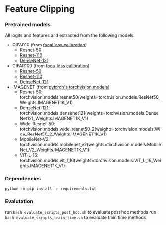 # Feature Clipping
### Pretrained models

All logits and features and extracted from the following models:

- CIFAR10 (from [focal loss calibration](https://github.com/torrvision/focal_calibration?tab=readme-ov-file))
  - [Resnet-50](https://www.robots.ox.ac.uk/~viveka/focal_calibration/CIFAR10/resnet50_cross_entropy_350.model)
  - [Resnet-110](https://www.robots.ox.ac.uk/~viveka/focal_calibration/CIFAR10/resnet110_cross_entropy_350.model)
  - [DenseNet-121](https://www.robots.ox.ac.uk/~viveka/focal_calibration/CIFAR10/densenet121_cross_entropy_350.model)
- CIFAR100 (from [focal loss calibration](https://github.com/torrvision/focal_calibration?tab=readme-ov-file))
  - [Resnet-50](https://www.robots.ox.ac.uk/~viveka/focal_calibration/CIFAR100/resnet50_cross_entropy_350.model)
  - [Resnet-110](https://www.robots.ox.ac.uk/~viveka/focal_calibration/CIFAR100/resnet110_cross_entropy_350.model)
  - [DenseNet-121](https://www.robots.ox.ac.uk/~viveka/focal_calibration/CIFAR100/densenet121_cross_entropy_350.model)
- IMAGENET (from [pytorch's torchvision.models](https://pytorch.org/vision/main/models.html))
  - Resnet-50: torchvision.models.resnet50(weights=torchvision.models.ResNet50_Weights.IMAGENET1K_V1)
  - DenseNet-121: torchvision.models.densenet121(weights=torchvision.models.DenseNet121_Weights.IMAGENET1K_V1)
  - Wide-Resnet-50: torchvision.models.wide_resnet50_2(weights=torchvision.models.Wide_ResNet50_2_Weights.IMAGENET1K_V1)
  - MobileNet-V2: torchvision.models.mobilenet_v2(weights=torchvision.models.MobileNet_V2_Weights.IMAGENET1K_V1)
  - ViT-L-16: torchvision.models.vit_l_16(weights=torchvision.models.ViT_L_16_Weights.IMAGENET1K_V1)

### Dependencies
`python -m pip install -r requirements.txt`

### Evalutation
run `bash evaluate_scripts_post_hoc.sh` to evaluate post hoc methods
run `bash evaluate_scripts_train-time.sh` to evaluate train time methods